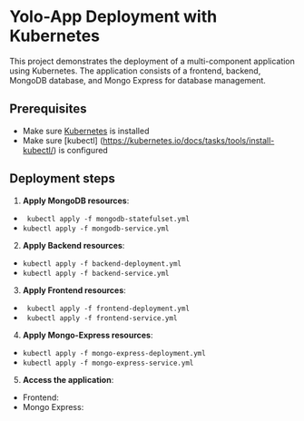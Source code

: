 # Yolo-App Deployment with Kubernetes

This project demonstrates the deployment of a multi-component application using Kubernetes. The application consists of a frontend, backend, MongoDB database, and Mongo Express for database management.

## Prerequisites

- Make sure [Kubernetes](https://kubernetes.io/) is installed
- Make sure [kubectl] (https://kubernetes.io/docs/tasks/tools/install-kubectl/) is configured

## Deployment steps

1. **Apply MongoDB resources**:
- ` kubectl apply -f mongodb-statefulset.yml` 
- ` kubectl apply -f mongodb-service.yml `

2. **Apply Backend resources**:
- `kubectl apply -f backend-deployment.yml`
- `kubectl apply -f backend-service.yml`

3. **Apply Frontend resources**:
- ` kubectl apply -f frontend-deployment.yml`
- ` kubectl apply -f frontend-service.yml`

4. **Apply Mongo-Express resources**:
- `kubectl apply -f mongo-express-deployment.yml`
- `kubectl apply -f mongo-express-service.yml`

5. **Access the application**:
- Frontend: 
- Mongo Express: 
